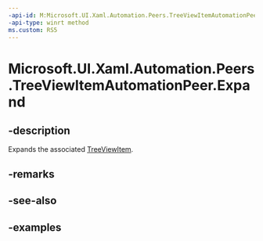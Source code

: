 ```yaml
---
-api-id: M:Microsoft.UI.Xaml.Automation.Peers.TreeViewItemAutomationPeer.Expand
-api-type: winrt method
ms.custom: RS5
---
```


<!-- Method syntax.
public void TreeViewItemAutomationPeer.Expand()
-->

# Microsoft.UI.Xaml.Automation.Peers.TreeViewItemAutomationPeer.Expand

## -description

Expands the associated [TreeViewItem](/uwp/api/windows.ui.xaml.controls.treeviewitem).  

## -remarks

## -see-also

## -examples
